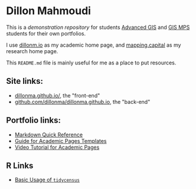
# Dillon Mahmoudi

This is a *demonstration repository* for students [Advanced GIS](https://ges.umbc.edu/giscience-certificate/) and [GIS MPS](https://professionalprograms.umbc.edu/geographic-information-systems/masters-of-professional-studies-geographic-information-systems/) students for their own portfolios. 

I use [dillonm.io](https://dillonm.io) as my academic home page, and [mapping.capital](https://mapping.capital) as my research home page.

This `README.md` file is mainly useful for me as a place to put resources. 

## Site links:

 - [dillonma.github.io/](https://dillonma.github.io/), the "front-end"
 - [github.com/dillonma/dillonma.github.io](https://github.com/dillonma/dillonma.github.io), the "back-end"

## Portfolio links:

 - [Markdown Quick Reference](https://github.com/adam-p/markdown-here/wiki/Markdown-Cheatsheet)
 - [Guide for Academic Pages Templates](https://academicpages.github.io/markdown/)
 - [Video Tutorial for Academic Pages](https://www.youtube.com/watch?v=8lJhXJCUYCc)

## R Links

 - [Basic Usage of `tidycensus`](https://walker-data.com/tidycensus/articles/basic-usage.html)
